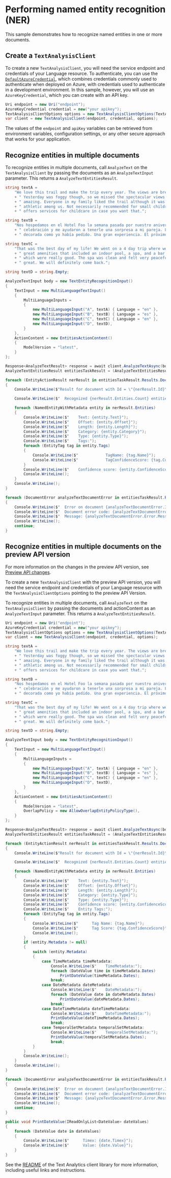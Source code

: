 # Performing named entity recognition (NER)

This sample demonstrates how to recognize named entities in one or more documents.

## Create a `TextAnalysisClient`

To create a new `TextAnalysisClient`, you will need the service endpoint and credentials of your Language resource. To authenticate, you can use the [`DefaultAzureCredential`][DefaultAzureCredential], which combines credentials commonly used to authenticate when deployed on Azure, with credentials used to authenticate in a development environment. In this sample, however, you will use an `AzureKeyCredential`, which you can create with an API key.

```C# Snippet:CreateTextAnalysisClientForSpecificApiVersion
Uri endpoint = new Uri("endpoint");
AzureKeyCredential credential = new("your apikey");
TextAnalysisClientOptions options = new TextAnalysisClientOptions(TextAnalysisClientOptions.ServiceVersion.V2025_05_15_Preview);
var client = new TextAnalysisClient(endpoint, credential, options);
```

The values of the `endpoint` and `apiKey` variables can be retrieved from environment variables, configuration settings, or any other secure approach that works for your application.

## Recognize entities in multiple documents

To recognize entities in multiple documents, call `AnalyzeText` on the `TextAnalysisClient` by passing the documents as an `AnalyzeTextInput` parameter. This returns a `AnalyzeTextEntitiesResult`.

```C# Snippet:Sample4_AnalyzeTextAsync_RecognizeEntities
string textA =
    "We love this trail and make the trip every year. The views are breathtaking and well worth the hike!"
    + " Yesterday was foggy though, so we missed the spectacular views. We tried again today and it was"
    + " amazing. Everyone in my family liked the trail although it was too challenging for the less"
    + " athletic among us. Not necessarily recommended for small children. A hotel close to the trail"
    + " offers services for childcare in case you want that.";

string textB =
    "Nos hospedamos en el Hotel Foo la semana pasada por nuestro aniversario. La gerencia sabía de nuestra"
    + " celebración y me ayudaron a tenerle una sorpresa a mi pareja. La habitación estaba limpia y"
    + " decorada como yo había pedido. Una gran experiencia. El próximo año volveremos.";

string textC =
    "That was the best day of my life! We went on a 4 day trip where we stayed at Hotel Foo. They had"
    + " great amenities that included an indoor pool, a spa, and a bar. The spa offered couples massages"
    + " which were really good. The spa was clean and felt very peaceful. Overall the whole experience was"
    + " great. We will definitely come back.";

string textD = string.Empty;

AnalyzeTextInput body = new TextEntityRecognitionInput()
{
    TextInput = new MultiLanguageTextInput()
    {
        MultiLanguageInputs =
        {
            new MultiLanguageInput("A", textA) { Language = "en" },
            new MultiLanguageInput("B", textB) { Language = "es" },
            new MultiLanguageInput("C", textC) { Language = "en" },
            new MultiLanguageInput("D", textD),
        }
    },
    ActionContent = new EntitiesActionContent()
    {
        ModelVersion = "latest",
    }
};

Response<AnalyzeTextResult> response = await client.AnalyzeTextAsync(body);
AnalyzeTextEntitiesResult entitiesTaskResult = (AnalyzeTextEntitiesResult)response.Value;

foreach (EntityActionResult nerResult in entitiesTaskResult.Results.Documents)
{
    Console.WriteLine($"Result for document with Id = \"{nerResult.Id}\":");

    Console.WriteLine($"  Recognized {nerResult.Entities.Count} entities:");

    foreach (NamedEntityWithMetadata entity in nerResult.Entities)
    {
        Console.WriteLine($"    Text: {entity.Text}");
        Console.WriteLine($"    Offset: {entity.Offset}");
        Console.WriteLine($"    Length: {entity.Length}");
        Console.WriteLine($"    Category: {entity.Category}");
        Console.WriteLine($"    Type: {entity.Type}");
        Console.WriteLine($"    Tags:");
        foreach (EntityTag tag in entity.Tags)
        {
            Console.WriteLine($"            TagName: {tag.Name}");
            Console.WriteLine($"            TagConfidenceScore: {tag.ConfidenceScore}");
        }
        Console.WriteLine($"    Confidence score: {entity.ConfidenceScore}");
        Console.WriteLine();
    }
    Console.WriteLine();
}

foreach (DocumentError analyzeTextDocumentError in entitiesTaskResult.Results.Errors)
{
    Console.WriteLine($"  Error on document {analyzeTextDocumentError.Id}!");
    Console.WriteLine($"  Document error code: {analyzeTextDocumentError.Error.Code}");
    Console.WriteLine($"  Message: {analyzeTextDocumentError.Error.Message}");
    Console.WriteLine();
    continue;
}
```

## Recognize entities in multiple documents on the preview API version

For more information on the changes in the preview API version, see [Preview API changes].

To create a new `TextAnalysisClient` with the preview API version, you will need the service endpoint and credentials of your Language resource with the `TextAnalysisClientOptions` pointing to the preview API Version.

To recognize entities in multiple documents, call `AnalyzeText` on the `TextAnalysisClient` by passing the documents and actionContent as an `AnalyzeTextInput` parameter. This returns a `AnalyzeTextEntitiesResult`.

```C# Snippet:Sample4_AnalyzeTextAsync_RecognizeEntities_Preview
Uri endpoint = new Uri("endpoint");
AzureKeyCredential credential = new("your apikey");
TextAnalysisClientOptions options = new TextAnalysisClientOptions(TextAnalysisClientOptions.ServiceVersion.V2024_11_15_Preview);
var client = new TextAnalysisClient(endpoint, credential, options);

string textA =
    "We love this trail and make the trip every year. The views are breathtaking and well worth the hike!"
    + " Yesterday was foggy though, so we missed the spectacular views. We tried again today and it was"
    + " amazing. Everyone in my family liked the trail although it was too challenging for the less"
    + " athletic among us. Not necessarily recommended for small children. A hotel close to the trail"
    + " offers services for childcare in case you want that.";

string textB =
    "Nos hospedamos en el Hotel Foo la semana pasada por nuestro aniversario. La gerencia sabía de nuestra"
    + " celebración y me ayudaron a tenerle una sorpresa a mi pareja. La habitación estaba limpia y"
    + " decorada como yo había pedido. Una gran experiencia. El próximo año volveremos.";

string textC =
    "That was the best day of my life! We went on a 4 day trip where we stayed at Hotel Foo. They had"
    + " great amenities that included an indoor pool, a spa, and a bar. The spa offered couples massages"
    + " which were really good. The spa was clean and felt very peaceful. Overall the whole experience was"
    + " great. We will definitely come back.";

string textD = string.Empty;

AnalyzeTextInput body = new TextEntityRecognitionInput()
{
    TextInput = new MultiLanguageTextInput()
    {
        MultiLanguageInputs =
        {
            new MultiLanguageInput("A", textA) { Language = "en" },
            new MultiLanguageInput("B", textB) { Language = "es" },
            new MultiLanguageInput("C", textC) { Language = "en" },
            new MultiLanguageInput("D", textD),
        }
    },
    ActionContent = new EntitiesActionContent()
    {
        ModelVersion = "latest",
        OverlapPolicy = new AllowOverlapEntityPolicyType(),
    }
};

Response<AnalyzeTextResult> response = await client.AnalyzeTextAsync(body);
AnalyzeTextEntitiesResult entitiesTaskResult = (AnalyzeTextEntitiesResult)response.Value;

foreach (EntityActionResult nerResult in entitiesTaskResult.Results.Documents)
{
    Console.WriteLine($"Result for document with Id = \"{nerResult.Id}\":");

    Console.WriteLine($"  Recognized {nerResult.Entities.Count} entities:");

    foreach (NamedEntityWithMetadata entity in nerResult.Entities)
    {
        Console.WriteLine($"    Text: {entity.Text}");
        Console.WriteLine($"    Offset: {entity.Offset}");
        Console.WriteLine($"    Length: {entity.Length}");
        Console.WriteLine($"    Category: {entity.Type}");
        Console.WriteLine($"    Type: {entity.Type}");
        Console.WriteLine($"    Confidence score: {entity.ConfidenceScore}");
        Console.WriteLine($"    Entity Tags:");
        foreach (EntityTag tag in entity.Tags)
        {
            Console.WriteLine($"      Tag Name: {tag.Name}");
            Console.WriteLine($"      Tag Score: {tag.ConfidenceScore}");
            Console.WriteLine();
        }
        if (entity.Metadata != null)
        {
            switch (entity.Metadata)
            {
                case TimeMetadata timeMetadata:
                    Console.WriteLine($"    TimeMetadata:");
                    foreach (DateValue time in timeMetadata.Dates)
                        PrintDateValue(timeMetadata.Dates);
                    break;
                case DateMetadata dateMetadata:
                    Console.WriteLine($"    DateMetadata:");
                    foreach (DateValue date in dateMetadata.Dates)
                        PrintDateValue(dateMetadata.Dates);
                    break;
                case DateTimeMetadata dateTimeMetadata:
                    Console.WriteLine($"    DateTimeMetadata:");
                    PrintDateValue(dateTimeMetadata.Dates);
                    break;
                case TemporalSetMetadata temporalSetMetadata:
                    Console.WriteLine($"    TemporalSetMetadata:");
                    PrintDateValue(temporalSetMetadata.Dates);
                    break;
            }
        }
        Console.WriteLine();
    }
    Console.WriteLine();
}

foreach (DocumentError analyzeTextDocumentError in entitiesTaskResult.Results.Errors)
{
    Console.WriteLine($"  Error on document {analyzeTextDocumentError.Id}!");
    Console.WriteLine($"  Document error code: {analyzeTextDocumentError.Error.Code}");
    Console.WriteLine($"  Message: {analyzeTextDocumentError.Error.Message}");
    Console.WriteLine();
    continue;
}
```

```C# Snippet:Sample4_AnalyzeTextAsync_RecognizeEntities_PrintDateValue
public void PrintDateValue(IReadOnlyList<DateValue> dateValues)
{
    foreach (DateValue date in dateValues)
    {
        Console.WriteLine($"      Timex: {date.Timex}");
        Console.WriteLine($"      Value: {date.Value}");
    }
}
```

See the [README] of the Text Analytics client library for more information, including useful links and instructions.

[Preview API changes]: https://learn.microsoft.com/azure/ai-services/language-service/named-entity-recognition/concepts/ga-preview-mapping
[DefaultAzureCredential]: https://github.com/Azure/azure-sdk-for-net/blob/main/sdk/identity/Azure.Identity/README.md
[README]: https://github.com/Azure/azure-sdk-for-net/blob/main/sdk/cognitivelanguage/Azure.AI.Language.Text/samples/README.md
